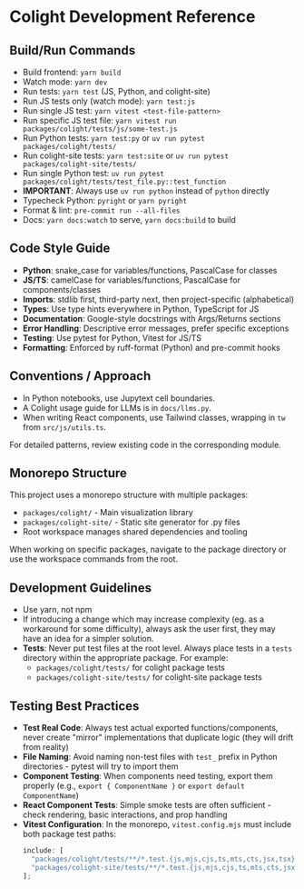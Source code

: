 # Colight Development Reference

## Build/Run Commands

- Build frontend: `yarn build`
- Watch mode: `yarn dev`
- Run tests: `yarn test` (JS, Python, and colight-site)
- Run JS tests only (watch mode): `yarn test:js`
- Run single JS test: `yarn vitest <test-file-pattern>`
- Run specific JS test file: `yarn vitest run packages/colight/tests/js/some-test.js`
- Run Python tests: `yarn test:py` or `uv run pytest packages/colight/tests/`
- Run colight-site tests: `yarn test:site` or `uv run pytest packages/colight-site/tests/`
- Run single Python test: `uv run pytest packages/colight/tests/test_file.py::test_function`
- **IMPORTANT**: Always use `uv run python` instead of `python` directly
- Typecheck Python: `pyright` or `yarn pyright`
- Format & lint: `pre-commit run --all-files`
- Docs: `yarn docs:watch` to serve, `yarn docs:build` to build

## Code Style Guide

- **Python**: snake_case for variables/functions, PascalCase for classes
- **JS/TS**: camelCase for variables/functions, PascalCase for components/classes
- **Imports**: stdlib first, third-party next, then project-specific (alphabetical)
- **Types**: Use type hints everywhere in Python, TypeScript for JS
- **Documentation**: Google-style docstrings with Args/Returns sections
- **Error Handling**: Descriptive error messages, prefer specific exceptions
- **Testing**: Use pytest for Python, Vitest for JS/TS
- **Formatting**: Enforced by ruff-format (Python) and pre-commit hooks

## Conventions / Approach

- In Python notebooks, use Jupytext cell boundaries.
- A Colight usage guide for LLMs is in `docs/llms.py`.
- When writing React components, use Tailwind classes, wrapping in `tw` from `src/js/utils.ts`.

For detailed patterns, review existing code in the corresponding module.

## Monorepo Structure

This project uses a monorepo structure with multiple packages:

- `packages/colight/` - Main visualization library
- `packages/colight-site/` - Static site generator for .py files
- Root workspace manages shared dependencies and tooling

When working on specific packages, navigate to the package directory or use the workspace commands from the root.

## Development Guidelines

- Use yarn, not npm
- If introducing a change which may increase complexity (eg. as a workaround for some difficulty), always ask the user first, they may have an idea for a simpler solution.
- **Tests**: Never put test files at the root level. Always place tests in a `tests` directory within the appropriate package. For example:
  - `packages/colight/tests/` for colight package tests
  - `packages/colight-site/tests/` for colight-site package tests

## Testing Best Practices

- **Test Real Code**: Always test actual exported functions/components, never create "mirror" implementations that duplicate logic (they will drift from reality)
- **File Naming**: Avoid naming non-test files with `test_` prefix in Python directories - pytest will try to import them
- **Component Testing**: When components need testing, export them properly (e.g., `export { ComponentName }` or `export default ComponentName`)
- **React Component Tests**: Simple smoke tests are often sufficient - check rendering, basic interactions, and prop handling
- **Vitest Configuration**: In the monorepo, `vitest.config.mjs` must include both package test paths:
  ```javascript
  include: [
    "packages/colight/tests/**/*.test.{js,mjs,cjs,ts,mts,cts,jsx,tsx}",
    "packages/colight-site/tests/**/*.test.{js,mjs,cjs,ts,mts,cts,jsx,tsx}",
  ];
  ```
